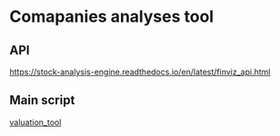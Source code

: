 # Comapanies analyses tool

## API
https://stock-analysis-engine.readthedocs.io/en/latest/finviz_api.html


## Main script

[valuation_tool](valuation_tool_main.py)